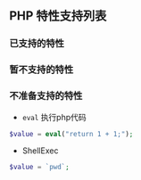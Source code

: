 ## PHP 特性支持列表

### 已支持的特性

### 暂不支持的特性

### 不准备支持的特性

- `eval` 执行php代码
```php
$value = eval("return 1 + 1;");
```

- ShellExec
```php
$value = `pwd`;
```